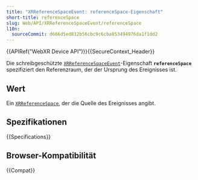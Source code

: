 ```yaml
---
title: "XRReferenceSpaceEvent: referenceSpace-Eigenschaft"
short-title: referenceSpace
slug: Web/API/XRReferenceSpaceEvent/referenceSpace
l10n:
  sourceCommit: d666d5ed812b56cbc9c6cba853494976da1f1dd2
---
```


{{APIRef("WebXR Device API")}}{{SecureContext_Header}}

Die schreibgeschützte [`XRReferenceSpaceEvent`](/de/docs/Web/API/XRReferenceSpaceEvent)-Eigenschaft **`referenceSpace`** spezifiziert den Referenzraum, der der Ursprung des Ereignisses ist.

## Wert

Ein [`XRReferenceSpace`](/de/docs/Web/API/XRReferenceSpace), der die Quelle des Ereignisses angibt.

## Spezifikationen

{{Specifications}}

## Browser-Kompatibilität

{{Compat}}
